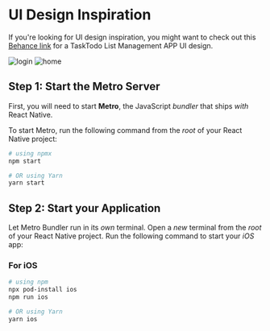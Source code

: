 
# UI Design Inspiration

If you're looking for UI design inspiration, you might want to check out this [Behance link](https://www.behance.net/gallery/169709745/TaskTodo-List-Management-APP-UI) for a TaskTodo List Management APP UI design.

![login](https://github.com/viveksehrawat/RN-ToDo/assets/4758160/fb59ebf4-335e-4f15-bbd8-6022493860f7)
![home](https://github.com/viveksehrawat/RN-ToDo/assets/4758160/453b2bfe-09c9-4edf-a159-b6c5222f6f96)


## Step 1: Start the Metro Server

First, you will need to start **Metro**, the JavaScript _bundler_ that ships _with_ React Native.

To start Metro, run the following command from the _root_ of your React Native project:

```bash
# using npmx
npm start

# OR using Yarn
yarn start
```

## Step 2: Start your Application

Let Metro Bundler run in its _own_ terminal. Open a _new_ terminal from the _root_ of your React Native project. Run the following command to start your _iOS_ app:



### For iOS

```bash
# using npm
npx pod-install ios
npm run ios

# OR using Yarn
yarn ios
```




